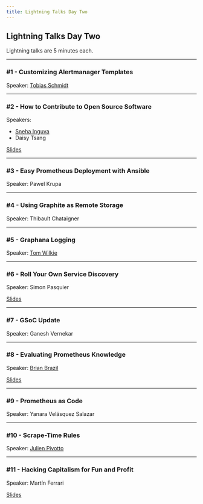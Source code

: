 ```yaml
---
title: Lightning Talks Day Two
---
```


## Lightning Talks Day Two

Lightning talks are 5 minutes each.

---

### #1 - Customizing Alertmanager Templates

Speaker: [Tobias Schmidt](/2016-berlin/speakers/tobias-schmidt/)

---

### #2 - How to Contribute to Open Source Software

Speakers:

* [Sneha Inguva](/2018-munich/speakers/sneha-inguva/)
* Daisy Tsang

[Slides](/2018-munich/slides/lightning-talks-day2-02_how-to-contribute-to-open-source-software.pdf)

---

### #3 - Easy Prometheus Deployment with Ansible

Speaker: Pawel Krupa

---

### #4 - Using Graphite as Remote Storage

Speaker: Thibault Chataigner

---

### #5 - Graphana Logging

Speaker: [Tom Wilkie](/2018-munich/speakers/tom-wilkie/)

---

### #6 - Roll Your Own Service Discovery

Speaker: Simon Pasquier

[Slides](/2018-munich/slides/lightning-talks-day2-06_roll-your-own-service-discovery.pdf)

---

### #7 - GSoC Update

Speaker: Ganesh Vernekar

---

### #8 - Evaluating Prometheus Knowledge

Speaker: [Brian Brazil](/2018-munich/speakers/brian-brazil/)

[Slides](/2018-munich/slides/lightning-talks-day2-08_evaluating-prometheus-knowledge.pdf)

---

### #9 - Prometheus as Code

Speaker: Yanara Velásquez Salazar

---

### #10 - Scrape-Time Rules

Speaker: [Julien Pivotto](/2018-munich/speakers/julien-pivotto/)

---

### #11 - Hacking Capitalism for Fun and Profit

Speaker: Martín Ferrari

[Slides](/2018-munich/slides/lightning-talks-day2-11_hacking-capitalism-for-fun-and-profit.txt)

